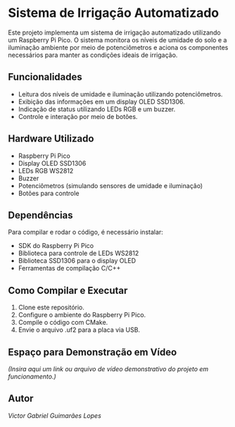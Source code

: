# Sistema de Irrigação Automatizado

Este projeto implementa um sistema de irrigação automatizado utilizando um Raspberry Pi Pico. O sistema monitora os níveis de umidade do solo e a iluminação ambiente por meio de potenciômetros e aciona os componentes necessários para manter as condições ideais de irrigação.

## Funcionalidades
- Leitura dos níveis de umidade e iluminação utilizando potenciômetros.
- Exibição das informações em um display OLED SSD1306.
- Indicação de status utilizando LEDs RGB e um buzzer.
- Controle e interação por meio de botões.

## Hardware Utilizado
- Raspberry Pi Pico
- Display OLED SSD1306
- LEDs RGB WS2812
- Buzzer
- Potenciômetros (simulando sensores de umidade e iluminação)
- Botões para controle

## Dependências
Para compilar e rodar o código, é necessário instalar:
- SDK do Raspberry Pi Pico
- Biblioteca para controle de LEDs WS2812
- Biblioteca SSD1306 para o display OLED
- Ferramentas de compilação C/C++

## Como Compilar e Executar
1. Clone este repositório.
2. Configure o ambiente do Raspberry Pi Pico.
3. Compile o código com CMake.
4. Envie o arquivo .uf2 para a placa via USB.

## Espaço para Demonstração em Vídeo
*(Insira aqui um link ou arquivo de vídeo demonstrativo do projeto em funcionamento.)*

## Autor
*Victor Gabriel Guimarães Lopes*

